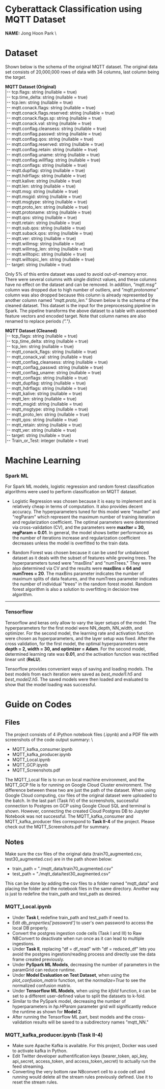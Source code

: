 # Cyberattack Classification using MQTT Dataset
**NAME:** Jong Hoon Park \


# Dataset
Shown below is the schema of the original MQTT dataset. The original data set consists of 20,000,000 rows of data with 34 columns, last column being the _target_.

**MQTT Dataset (Original)** \
 |-- tcp.flags: string (nullable = true) \
 |-- tcp.time_delta: string (nullable = true) \
 |-- tcp.len: string (nullable = true) \
 |-- mqtt.conack.flags: string (nullable = true) \
 |-- mqtt.conack.flags.reserved: string (nullable = true) \
 |-- mqtt.conack.flags.sp: string (nullable = true) \
 |-- mqtt.conack.val: string (nullable = true) \
 |-- mqtt.conflag.cleansess: string (nullable = true) \
 |-- mqtt.conflag.passwd: string (nullable = true) \
 |-- mqtt.conflag.qos: string (nullable = true) \
 |-- mqtt.conflag.reserved: string (nullable = true) \
 |-- mqtt.conflag.retain: string (nullable = true) \
 |-- mqtt.conflag.uname: string (nullable = true) \
 |-- mqtt.conflag.willflag: string (nullable = true) \
 |-- mqtt.conflags: string (nullable = true) \
 |-- mqtt.dupflag: string (nullable = true) \
 |-- mqtt.hdrflags: string (nullable = true) \
 |-- mqtt.kalive: string (nullable = true) \
 |-- mqtt.len: string (nullable = true) \
 |-- mqtt.msg: string (nullable = true) \
 |-- mqtt.msgid: string (nullable = true) \
 |-- mqtt.msgtype: string (nullable = true) \
 |-- mqtt.proto_len: string (nullable = true) \
 |-- mqtt.protoname: string (nullable = true) \
 |-- mqtt.qos: string (nullable = true) \
 |-- mqtt.retain: string (nullable = true) \
 |-- mqtt.sub.qos: string (nullable = true) \
 |-- mqtt.suback.qos: string (nullable = true) \
 |-- mqtt.ver: string (nullable = true) \
 |-- mqtt.willmsg: string (nullable = true) \
 |-- mqtt.willmsg_len: string (nullable = true) \
 |-- mqtt.willtopic: string (nullable = true) \
 |-- mqtt.willtopic_len: string (nullable = true) \
 |-- target: string (nullable = true)


Only 5% of this entire dataset was used to avoid out-of-memory error. There were several columns with single distinct values, and these columns have no effect on the dataset and can be removed. In addition, _"mqtt.msg"_ column was dropped due to high number of outliers, and _"mqtt.protoname"_ column was also dropped because this column is already represented by another column named _"mqtt.proto_len."_ Shown below is the schema of the cleaned dataset. This dataset is the input for the preprocessing pipeline in Spark. The pipeline transforms the above dataset to a table with assembed feature vectors and encoded target. Note that column names are also renamed to replace periods _(".")_.


**MQTT Dataset (Cleaned)** \
 |-- tcp_flags: string (nullable = true) \
 |-- tcp_time_delta: string (nullable = true) \
 |-- tcp_len: string (nullable = true) \
 |-- mqtt_conack_flags: string (nullable = true) \
 |-- mqtt_conack_val: string (nullable = true) \
 |-- mqtt_conflag_cleansess: string (nullable = true) \
 |-- mqtt_conflag_passwd: string (nullable = true) \
 |-- mqtt_conflag_uname: string (nullable = true) \
 |-- mqtt_conflags: string (nullable = true) \
 |-- mqtt_dupflag: string (nullable = true) \
 |-- mqtt_hdrflags: string (nullable = true) \
 |-- mqtt_kalive: string (nullable = true) \
 |-- mqtt_len: string (nullable = true) \
 |-- mqtt_msgid: string (nullable = true) \
 |-- mqtt_msgtype: string (nullable = true) \
 |-- mqtt_proto_len: string (nullable = true) \
 |-- mqtt_qos: string (nullable = true) \
 |-- mqtt_retain: string (nullable = true) \
 |-- mqtt_ver: string (nullable = true) \
 |-- target: string (nullable = true) \
 |-- Train_or_Test: integer (nullable = true)


# Machine Learning

### Spark ML

For Spark ML models, logistic regression and random forest classification algorithms were used to perform classification on MQTT dataset.

- Logistic Regression was chosen because it is easy to implement and is relatively cheap in terms of computation. It also provides decent accuracy. The hyperparameters tuned for this model were "maxIter" and "regParam" which represent the maximum number of training iteration and regularization coefficient. The optimal parameters were determined via cross-validation (CV), and the parameters were **maxIter = 30, regParam = 0.01**. In general, the model shows better performance as the number of iterations increase and regularization coefficient decreases unless the model is overfitted to the train data.

- Random Forest was chosen because it can be used for unbalanced dataset as it deals with the subset of features while growing trees. The hyperparameters tuned were "maxBins" and "numTrees." They were also determined via CV and the results were **maxBins = 64 and numTrees = 20**. The maxBins parameter indicates the number of maximum splits of data features, and the numTrees parameter indicates the number of individual "trees" in the random forest model. Random forest algorithm is also a solution to overfitting in decision tree algorithm.

---

### Tensorflow

Tensorflow and keras only allow to vary the layer setups of the model. The hyperparameters for the first model were NN_depth, NN_width, and optimizer. For the second model, the learning rate and activation function were chosen as hyperparameters, and the layer setup was fixed. After the cross validation, for the first model, the optimal hyperparameters were **depth = 2, width = 30, and optimizer = Adam**. For the second model, determined learning rate was **0.01**, and the activation function was rectified linear unit (**ReLU**).

Tensorflow provides convenient ways of saving and loading models. The best models from each iteration were saved as _best_model1.h5_ and _best_model2.h5_. The saved models were then loaded and evaluated to show that the model loading was successful. 



# Guide on Codes

## Files
The project consists of 4 iPython notebook files (.ipynb) and a PDF file with screenshots of the code output summary: \
- MQTT_kafka_consumer.ipynb
- MQTT_kafka_producer.ipynb
- MQTT_Local.ipynb
- MQTT_GCP.ipynb
- MQTT_Screenshots.pdf


The MQTT_Local file is to run on local machine environment, and the MQTT_GCP file is for running on Google Cloud Cluster environment. The difference between these two are just the path of the dataset. When using Google Cloud computing, csv files of the original dataset were uploaded to the batch. In the last part (Task IV) of the screenshots, successful connection to Postgres on GCP using Google Cloud SQL and terminal is shown. However, connecting the created Cloud Postgres DB to Jupyter Notebook was not successful. The MQTT_kafka_consumer and MQTT_kafka_producer files correspond to **Task II-4** of the project. Please check out the MQTT_Screenshots.pdf for summary.


## Notes
Make sure the csv files of the original data (train70_augmented.csv, test30_augmented.csv) are in the path shown below:

- train_path = "./mqtt_data/train70_augmented.csv"
- test_path = "./mqtt_data/test30_augmented.csv"

This can be done by adding the csv files to a folder named "mqtt_data" and placing the folder and the notebook files in the same directory.
Another way is just to redefine the train_path and test_path as desired.


### MQTT_Local.ipynb

- Under **Task I**, redefine train_path and test_path if need to.
- Edit _db_properties['password']_ to user's own password to access the local DB properly.
- Convert the postgres ingestion code cells (Task I and III) to Raw NBConvert to deactivate when run once as it can lead to multiple ingestions.
- Under **Task II**, replacing "df = df_read" with "df = reduced_df" lets you avoid the postgres ingestion/reading process and directly use the data frame created previously.
- Under **PySpark ML Models**, decreasing the number of parameters in the paramGrid can reduce runtime.
- Under **Model Evaluation on Test Dataset**, when using the _plot_confusion_matrix_ function, set the _normalize=True_ to see the normalized confusion matrix.
- Under **Tensorflow ML Models**, when using the _kfold_ function, _k_ can be set to a different user-defined value to split the datasets to k-fold.
- Similar to the PySpark model, decreasing the number of hyperparameters in _hp.HParam_ parameter grid will significantly reduce the runtime as shown for **Model 2**.
- After running the Tensorflow ML part, best models and the cross-validation results will be saved to a subdirectory names "mqtt_NN."


### MQTT_kafka_producer.ipynb (Task II-4)

- Make sure Apache Kafka is available. For this project, Docker was used to activate kafka in Python.
- Edit Twitter developer authentification keys (bearer_token, api_key, api_secret, access_token, and access_token_secret) to actually run the feed streaming.
- Converting the very bottom raw NBconvert cell to a code cell and running would delete all the stream rules previously defined. Use it to reset the stream rules.






